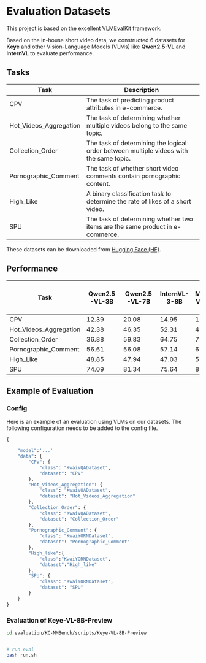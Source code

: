 # Evaluation Datasets 
This project is based on the excellent [VLMEvalKit](https://github.com/open-compass/VLMEvalKit) framework.

Based on the in-house short video data, we constructed 6 datasets for **Keye** and other Vision-Language Models (VLMs) like **Qwen2.5-VL** and **InternVL** to evaluate performance.

## Tasks
| Task           | Description                                                                 |
| -------------- | --------------------------------------------------------------------------- |
| CPV            | The task of predicting product attributes in e-commerce.                    |
| Hot_Videos_Aggregation    | The task of determining whether multiple videos belong to the same topic.   |
| Collection_Order     | The task of determining the logical order between multiple videos with the same topic. |
| Pornographic_Comment    | The task of whether short video comments contain pornographic content.      |
| High_Like      | A binary classification task to determine the rate of likes of a short video. |
| SPU            | The task of determining whether two items are the same product in e-commerce. |

These datasets can be downloaded from [Hugging Face (HF)](https://huggingface.co/datasets/Kwai-Keye/KC-MMbench). 

## Performance 
| Task           | Qwen2.5-VL-3B | Qwen2.5-VL-7B | InternVL-3-8B | MiMo-VL-7B | Kwai Keye-VL-8B |
| -------------- | ------------- | ------------- | ------------- | ------- | ---- |
| CPV            | 12.39         | 20.08         | 14.95         | 16.66   | 55.13 |
| Hot_Videos_Aggregation    | 42.38         | 46.35         | 52.31         | 49.00   | 54.30 |
| Collection_Order    | 36.88         | 59.83         | 64.75         | 78.68   | 84.43 |
| Pornographic_Comment    | 56.61         | 56.08         | 57.14         | 68.25   | 71.96 |
| High_Like      | 48.85         | 47.94         | 47.03         | 51.14   | 55.25 |
| SPU            | 74.09         | 81.34         | 75.64         | 81.86   | 87.05 |

## Example of Evaluation

### Config
Here is an example of an evaluation using VLMs on our datasets. The following configuration needs to be added to the config file.

```python
{

    "model":'...'
    "data": {
        "CPV": {
            "class": "KwaiVQADataset",
            "dataset": "CPV"
        },
        "Hot_Videos_Aggregation": {
            "class": "KwaiVQADataset",
            "dataset": "Hot_Videos_Aggregation"
        },
        "Collection_Order": {
            "class": "KwaiVQADataset",
            "dataset": "Collection_Order"
        },
        "Pornographic_Comment": {
            "class": "KwaiYORNDataset",
            "dataset": "Pornographic_Comment"
        },
        "High_like":{
            "class":"KwaiYORNDataset",
            "dataset":"High_like"
        },
        "SPU": {
            "class": "KwaiYORNDataset",
            "dataset": "SPU"
        }
    }
}
```

### Evaluation of Keye-VL-8B-Preview
```bash
cd evaluation/KC-MMBench/scripts/Keye-VL-8B-Preview


# run eval
bash run.sh
```
